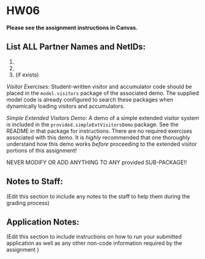 # HW06

**Please see the assignment instructions in Canvas.** 

## List ALL Partner Names and NetIDs:
1.   
2.  
3. (if exists)

*Visitor Exercises*: Student-written visitor and accumulator code should be placed in the `model.visitors` package of the associated demo. The supplied model code is already configured to search these packages when dynamically loading visitors and accumulators.

*Simple Extended Visitors Demo*: A demo of a simple extended visitor system is included in the `provided.simpleExtVisitorsDemo` package.  See the README in that package for instructions.  There are no required exercises associated with this demo.  It is  _highly_  recommended that one thoroughly understand how this demo works  _before_  proceeding to the extended visitor portions of this assignment!    

NEVER MODIFY OR ADD ANYTHING TO ANY provided SUB-PACKAGE!!


## Notes to Staff:
(Edit this section to include any notes to the staff to help them during the grading process)


## Application Notes:
(Edit this section to include instructions on how to run your submitted application as well as 
any other non-code information required by the assignment )




